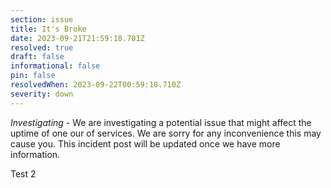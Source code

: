 ```yaml
---
section: issue
title: It's Broke
date: 2023-09-21T21:59:18.701Z
resolved: true
draft: false
informational: false
pin: false
resolvedWhen: 2023-09-22T00:59:18.710Z
severity: down
---
```

*Investigating* - We are investigating a potential issue that might affect the uptime of one our of services. We are sorry for any inconvenience this may cause you. This incident post will be updated once we have more information.



T﻿est 2